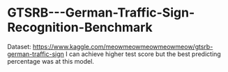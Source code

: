 # GTSRB---German-Traffic-Sign-Recognition-Benchmark

Dataset: https://www.kaggle.com/meowmeowmeowmeowmeow/gtsrb-german-traffic-sign
I can achieve higher test score but the best predicting percentage was at this model.
